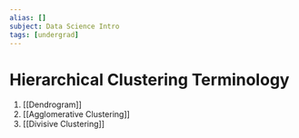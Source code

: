 ```yaml
---
alias: []
subject: Data Science Intro
tags: [undergrad]
---
```

# Hierarchical Clustering Terminology


1. [[Dendrogram]]
2. [[Agglomerative Clustering]]
3. [[Divisive Clustering]]